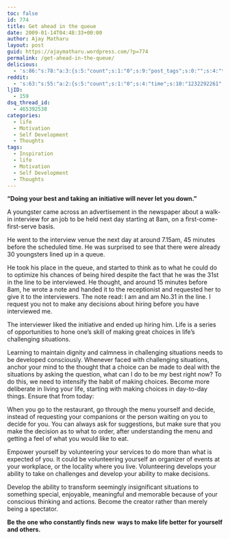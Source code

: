 ```yaml
---
toc: false
id: 774
title: Get ahead in the queue
date: 2009-01-14T04:48:33+00:00
author: Ajay Matharu
layout: post
guid: https://ajaymatharu.wordpress.com/?p=774
permalink: /get-ahead-in-the-queue/
delicious:
  - 's:86:"s:78:"a:3:{s:5:"count";s:1:"0";s:9:"post_tags";s:0:"";s:4:"time";s:10:"1232292261";}";";'
reddit:
  - 's:63:"s:55:"a:2:{s:5:"count";s:1:"0";s:4:"time";s:10:"1232292261";}";";'
ljID:
  - 159
dsq_thread_id:
  - 465392538
categories:
  - life
  - Motivation
  - Self Development
  - Thoughts
tags:
  - Inspiration
  - life
  - Motivation
  - Self Development
  - Thoughts
---
```

**&#8220;Doing your best and taking an initiative will never let you down.&#8221;**

A youngster came across an advertisement in the newspaper about a walk-in interview for an job to be held next day starting at 8am, on a first-come-first-serve basis.

He went to the interview venue the next day at around 7.15am, 45 minutes before the scheduled time. He was surprised to see that there were already 30 youngsters lined up in a queue.

He took his place in the queue, and started to think as to what he could do to optimize his chances of being hired despite the fact that he was the 31st in the line to be interviewed. He thought, and around 15 minutes before 8am, he wrote a note and handed it to the receptionist and requested her to give it to the interviewers. The note read: I am <name> and am No.31 in the line. I request you not to make any decisions about hiring before you have interviewed me.

The interviewer liked the initiative and ended up hiring him. Life is a series of opportunities to hone one&#8217;s skill of making great choices in life&#8217;s challenging situations.

Learning to maintain dignity and calmness in challenging situations needs to be developed consciously. Whenever faced with challenging situations, anchor your mind to the thought that a choice can be made to deal with the situations by asking the question, what can I do to be my best right now? To do this, we need to intensify the habit of making choices. Become more deliberate in living your life, starting with making choices in day-to-day things. Ensure that from today:

When you go to the restaurant, go through the menu yourself and decide, instead of requesting your companions or the person waiting on you to decide for you. You can always ask for suggestions, but make sure that you make the decision as to what to order, after understanding the menu and getting a feel of what you would like to eat.

Empower yourself by volunteering your services to do more than what is expected of you. It could be volunteering yourself an organizer of events at your workplace, or the locality where you live. Volunteering develops your ability to take on challenges and develop your ability to make decisions.

Develop the ability to transform seemingly insignificant situations to something special, enjoyable, meaningful and memorable because of your conscious thinking and actions. Become the creator rather than merely being a spectator.

**Be the one who constantly finds new  ways to make life better for yourself and others.**
